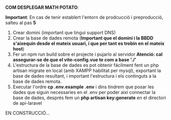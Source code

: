**COM DESPLEGAR MATH POTATO**:

**Important**: En cas de tenir establert l'entorn de prodcucció i preproducció, salteu al pas **5**

1. Crear domini (important que tingui support DNS)
2. Crear la base de dades remota (**Important que el domini i la BBDD s'aixequin desde el mateix usuari, i que per tant es trobin en el mateix host**)
3. Fer un npm run build sobre el projecte i pujarlo al servidor **Atenció: cal assegurar-se de que el vite-config.vue te com a base './'**
4. L'estructura de la base de dades es pot obtenir fácilment fent un php artisan migrate en local (amb XAMPP habilitat per mysql), exportant la base de dades resultant, i important l'estructura i els continguts a la base de dades remota.
5. Executar l'ordre **cp .env.example .env** i dins tindrem que posar les dades que siguin necessaries en el .env per poder així connectar la base de dades, després fem un **php artisan key:generate** en el directori de api-laravel
   
   

EN CONSTRUCCIÓ...
